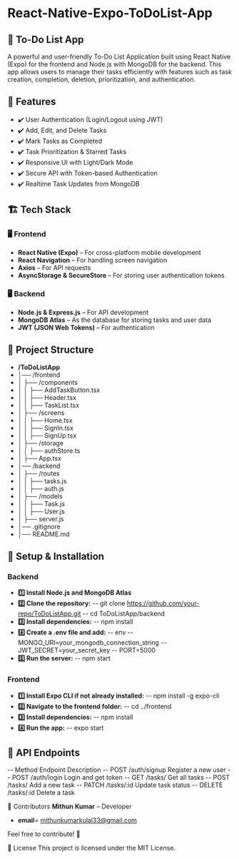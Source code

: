 ﻿# React-Native-Expo-ToDoList-App
## 📌 To-Do List App
A powerful and user-friendly To-Do List Application built using React Native (Expo) for the frontend and Node.js with MongoDB for the backend. This app allows users to manage their tasks efficiently with features such as task creation, completion, deletion, prioritization, and authentication.

## 🚀 Features
- ✔️ User Authentication (Login/Logout using JWT)
- ✔️ Add, Edit, and Delete Tasks
- ✔️ Mark Tasks as Completed
- ✔️ Task Prioritization & Starred Tasks
- ✔️ Responsive UI with Light/Dark Mode
- ✔️ Secure API with Token-based Authentication
- ✔️ Realtime Task Updates from MongoDB

## 🏗️ Tech Stack
### 🖥️ Frontend
- **React Native (Expo)** – For cross-platform mobile development
- **React Navigation** – For handling screen navigation
- **Axios** – For API requests
- **AsyncStorage & SecureStore** – For storing user authentication tokens

### 🖥️ Backend
- **Node.js & Express.js** – For API development
- **MongoDB Atlas** – As the database for storing tasks and user data
- **JWT (JSON Web Tokens)** – For authentication

## 📁 Project Structure
- **/ToDoListApp**
- │── /frontend
- │   ├── /components
- │   │   ├── AddTaskButton.tsx
- │   │   ├── Header.tsx
- │   │   ├── TaskList.tsx
- │   ├── /screens
- │   │   ├── Home.tsx
- │   │   ├── SignIn.tsx
- │   │   ├── SignUp.tsx
- │   ├── /storage
- │   │   ├── authStore.ts
- │   ├── App.tsx
- │── /backend
- │   ├── /routes
- │   │   ├── tasks.js
- │   │   ├── auth.js
- │   ├── /models
- │   │   ├── Task.js
- │   │   ├── User.js
- │   ├── server.js
- │── .gitignore
- │── README.md
  
## 🔧 Setup & Installation
### Backend
- **1️⃣ Install Node.js and MongoDB Atlas**
- **2️⃣ Clone the repository:**
-- git clone https://github.com/your-repo/ToDoListApp.git
-- cd ToDoListApp/backend
- **3️⃣ Install dependencies:**
-- npm install
- **4️⃣ Create a .env file and add:**
-- env
-- MONGO_URI=your_mongodb_connection_string
-- JWT_SECRET=your_secret_key
-- PORT=5000
- **5️⃣ Run the server:**
-- npm start
### Frontend
- **1️⃣ Install Expo CLI if not already installed:**
-- npm install -g expo-cli
- **2️⃣ Navigate to the frontend folder:**
-- cd ../frontend
- **3️⃣ Install dependencies:**
-- npm install
- **4️⃣ Run the app:**
-- expo start
  
## 📌 API Endpoints
--  Method	Endpoint	Description
--  POST	/auth/signup	Register a new user
--  POST	/auth/login	Login and get token
--  GET	/tasks/	Get all tasks
--  POST	/tasks/	Add a new task
--  PATCH	/tasks/:id	Update task status
--  DELETE	/tasks/:id	Delete a task

🤝 Contributors
**Mithun Kumar** – Developer
- **email**= mithunkumarkulal33@gmail.com

Feel free to contribute! 🚀

📜 License
This project is licensed under the MIT License.
